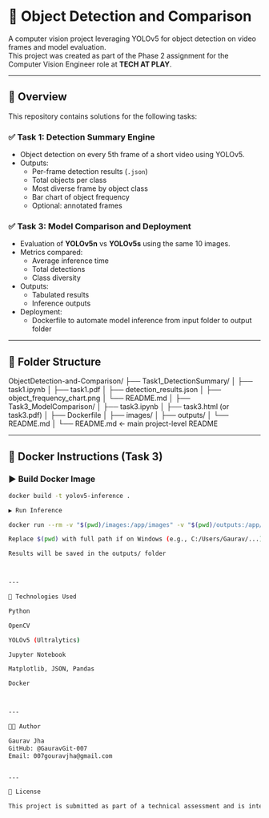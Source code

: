 # 🧠 Object Detection and Comparison

A computer vision project leveraging YOLOv5 for object detection on video frames and model evaluation.  
This project was created as part of the Phase 2 assignment for the Computer Vision Engineer role at **TECH AT PLAY**.

---

## 📌 Overview

This repository contains solutions for the following tasks:

### ✅ Task 1: Detection Summary Engine
- Object detection on every 5th frame of a short video using YOLOv5.
- Outputs:
  - Per-frame detection results (`.json`)
  - Total objects per class
  - Most diverse frame by object class
  - Bar chart of object frequency
  - Optional: annotated frames

### ✅ Task 3: Model Comparison and Deployment
- Evaluation of **YOLOv5n** vs **YOLOv5s** using the same 10 images.
- Metrics compared:
  - Average inference time
  - Total detections
  - Class diversity
- Outputs:
  - Tabulated results
  - Inference outputs
- Deployment:
  - Dockerfile to automate model inference from input folder to output folder

---

## 📁 Folder Structure

ObjectDetection-and-Comparison/
├── Task1_DetectionSummary/
│   ├── task1.ipynb
│   ├── task1.pdf
│   ├── detection_results.json
│   ├── object_frequency_chart.png
│   └── README.md
│
├── Task3_ModelComparison/
│   ├── task3.ipynb
│   ├── task3.html  (or task3.pdf)
│   ├── Dockerfile
│   ├── images/
│   ├── outputs/
│   └── README.md
│
└── README.md  ← main project-level README


---

## 🐳 Docker Instructions (Task 3)

### ▶️ Build Docker Image
```bash
docker build -t yolov5-inference .

▶️ Run Inference

docker run --rm -v "$(pwd)/images:/app/images" -v "$(pwd)/outputs:/app/outputs" yolov5-inference

Replace $(pwd) with full path if on Windows (e.g., C:/Users/Gaurav/...)

Results will be saved in the outputs/ folder



---

🔧 Technologies Used

Python

OpenCV

YOLOv5 (Ultralytics)

Jupyter Notebook

Matplotlib, JSON, Pandas

Docker



---

🧑‍💼 Author

Gaurav Jha
GitHub: @GauravGit-007
Email: 007gouravjha@gmail.com


---

📎 License

This project is submitted as part of a technical assessment and is intended for educational review only.

